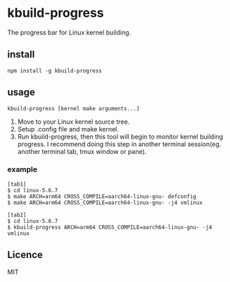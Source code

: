 # kbuild-progress

The progress bar for Linux kernel building.

## install

`npm install -g kbuild-progress`

## usage

`kbuild-progress [kernel make arguments...]`

1. Move to your Linux kernel source tree.
1. Setup .config file and make kernel.
1. Run kbuild-progress, then this tool will begin to monitor kernel building progress. I recommend doing this step in another terminal session(eg. another terminal tab, tmux window or pane).

### example

```
[tab1]
$ cd linux-5.6.7
$ make ARCH=arm64 CROSS_COMPILE=aarch64-linux-gnu- defconfig
$ make ARCH=arm64 CROSS_COMPILE=aarch64-linux-gnu- -j4 vmlinux
```

```
[tab2]
$ cd linux-5.6.7
$ kbuild-progress ARCH=arm64 CROSS_COMPILE=aarch64-linux-gnu- -j4 vmlinux
```

## Licence

MIT
